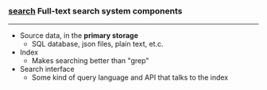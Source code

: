 ###  [search](mdi) Full-text search system components
---
- Source data, in the **primary storage**
  - SQL database, json files, plain text, et.c.
- Index
  - Makes searching better than "grep"
- Search interface
  - Some kind of query language and API that talks to the index

